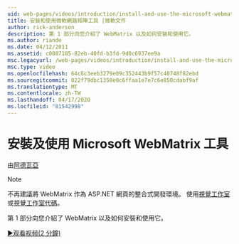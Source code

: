 ```yaml
---
uid: web-pages/videos/introduction/install-and-use-the-microsoft-webmatrix-tool
title: 安裝和使用微軟網路矩陣工具 |微軟文件
author: rick-anderson
description: 第 1 部分向您介紹了 WebMatrix 以及如何安裝和使用它。
ms.author: riande
ms.date: 04/12/2011
ms.assetid: c0087185-82eb-40fd-b3fd-9d0c6937ee9a
msc.legacyurl: /web-pages/videos/introduction/install-and-use-the-microsoft-webmatrix-tool
msc.type: video
ms.openlocfilehash: 64c6c3eeb3279e09c352443b9f57c40748f82ebd
ms.sourcegitcommit: 022f79dbc1350e0c6ffaa1e7e7c6e850cdabf9af
ms.translationtype: MT
ms.contentlocale: zh-TW
ms.lasthandoff: 04/17/2020
ms.locfileid: "81542998"
---
```

# <a name="install-and-use-the-microsoft-webmatrix-tool"></a>安裝及使用 Microsoft WebMatrix 工具

由[阿德瓦亞](https://twitter.com/Advaiyasolns)

> [!NOTE] 
> 不再建議將 WebMatrix 作為 ASP.NET 網頁的整合式開發環境。 使用[視覺工作室](xref:web-pages/overview/getting-started/program-asp-net-web-pages-in-visual-studio)或[視覺工作室代碼](https://code.visualstudio.com/)。

第 1 部分向您介紹了 WebMatrix 以及如何安裝和使用它。

[&#9654;观看视频(2 分鐘)](https://channel9.msdn.com/Blogs/ASP-NET-Site-Videos/install-and-use-the-microsoft-webmatrix-tool)
